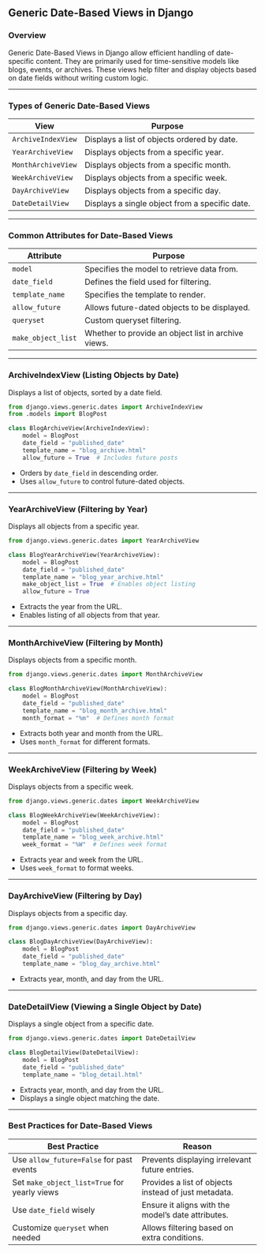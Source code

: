 ## **Generic Date-Based Views in Django**  

### **Overview**  
Generic Date-Based Views in Django allow efficient handling of date-specific content. They are primarily used for time-sensitive models like blogs, events, or archives. These views help filter and display objects based on date fields without writing custom logic.

---

### **Types of Generic Date-Based Views**  

| View | Purpose |
|------|---------|
| `ArchiveIndexView` | Displays a list of objects ordered by date. |
| `YearArchiveView` | Displays objects from a specific year. |
| `MonthArchiveView` | Displays objects from a specific month. |
| `WeekArchiveView` | Displays objects from a specific week. |
| `DayArchiveView` | Displays objects from a specific day. |
| `DateDetailView` | Displays a single object from a specific date. |

---

### **Common Attributes for Date-Based Views**  

| Attribute | Purpose |
|-----------|---------|
| `model` | Specifies the model to retrieve data from. |
| `date_field` | Defines the field used for filtering. |
| `template_name` | Specifies the template to render. |
| `allow_future` | Allows future-dated objects to be displayed. |
| `queryset` | Custom queryset filtering. |
| `make_object_list` | Whether to provide an object list in archive views. |

---

### **ArchiveIndexView (Listing Objects by Date)**  
Displays a list of objects, sorted by a date field.

```python
from django.views.generic.dates import ArchiveIndexView
from .models import BlogPost

class BlogArchiveView(ArchiveIndexView):
    model = BlogPost
    date_field = "published_date"
    template_name = "blog_archive.html"
    allow_future = True  # Includes future posts
```

- Orders by `date_field` in descending order.
- Uses `allow_future` to control future-dated objects.

---

### **YearArchiveView (Filtering by Year)**  
Displays all objects from a specific year.

```python
from django.views.generic.dates import YearArchiveView

class BlogYearArchiveView(YearArchiveView):
    model = BlogPost
    date_field = "published_date"
    template_name = "blog_year_archive.html"
    make_object_list = True  # Enables object listing
    allow_future = True
```

- Extracts the year from the URL.
- Enables listing of all objects from that year.

---

### **MonthArchiveView (Filtering by Month)**  
Displays objects from a specific month.

```python
from django.views.generic.dates import MonthArchiveView

class BlogMonthArchiveView(MonthArchiveView):
    model = BlogPost
    date_field = "published_date"
    template_name = "blog_month_archive.html"
    month_format = "%m"  # Defines month format
```

- Extracts both year and month from the URL.
- Uses `month_format` for different formats.

---

### **WeekArchiveView (Filtering by Week)**  
Displays objects from a specific week.

```python
from django.views.generic.dates import WeekArchiveView

class BlogWeekArchiveView(WeekArchiveView):
    model = BlogPost
    date_field = "published_date"
    template_name = "blog_week_archive.html"
    week_format = "%W"  # Defines week format
```

- Extracts year and week from the URL.
- Uses `week_format` to format weeks.

---

### **DayArchiveView (Filtering by Day)**  
Displays objects from a specific day.

```python
from django.views.generic.dates import DayArchiveView

class BlogDayArchiveView(DayArchiveView):
    model = BlogPost
    date_field = "published_date"
    template_name = "blog_day_archive.html"
```

- Extracts year, month, and day from the URL.

---

### **DateDetailView (Viewing a Single Object by Date)**  
Displays a single object from a specific date.

```python
from django.views.generic.dates import DateDetailView

class BlogDetailView(DateDetailView):
    model = BlogPost
    date_field = "published_date"
    template_name = "blog_detail.html"
```

- Extracts year, month, and day from the URL.
- Displays a single object matching the date.

---

### **Best Practices for Date-Based Views**  

| Best Practice | Reason |
|--------------|--------|
| Use `allow_future=False` for past events | Prevents displaying irrelevant future entries. |
| Set `make_object_list=True` for yearly views | Provides a list of objects instead of just metadata. |
| Use `date_field` wisely | Ensure it aligns with the model’s date attributes. |
| Customize `queryset` when needed | Allows filtering based on extra conditions. |

